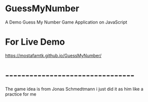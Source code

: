 # GuessMyNumber
A Demo Guess My Number Game Application on JavaScript
# For Live Demo 
https://mostafamtk.github.io/GuessMyNumber/
# --------------------------------
The game idea is from Jonas Schmedtmann i just did it as him like a practice for me  
